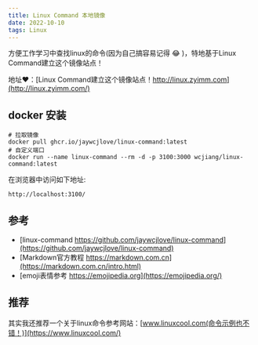 ```yaml
---
title: Linux Command 本地镜像
date: 2022-10-10
tags: Linux
---
```


方便工作学习中查找linux的命令(因为自己搞容易记得 😂 )，特地基于Linux Command建立这个镜像站点！

地址❤️：[Linux Command建立这个镜像站点！http://linux.zyimm.com](http://linux.zyimm.com/)

## docker 安装

```shell
# 拉取镜像
docker pull ghcr.io/jaywcjlove/linux-command:latest
# 自定义端口
docker run --name linux-command --rm -d -p 3100:3000 wcjiang/linux-command:latest
```
<!--more-->
在浏览器中访问如下地址:

`http://localhost:3100/`

## 参考

- [linux-command https://github.com/jaywcjlove/linux-command](https://github.com/jaywcjlove/linux-command)
- [Markdown官方教程 https://markdown.com.cn](https://markdown.com.cn/intro.html)
- [emoji表情参考 https://emojipedia.org](https://emojipedia.org/)

## 推荐

其实我还推荐一个关于linux命令参考网站：[www.linuxcool.com(命令示例也不错！)](https://www.linuxcool.com/)
